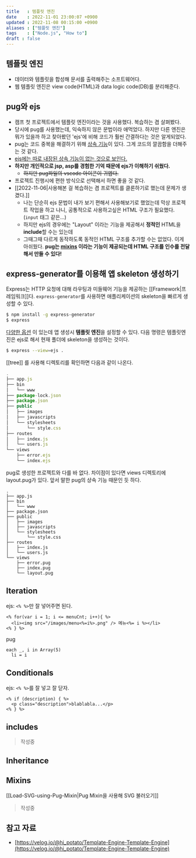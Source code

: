 ```yaml
---
title   : 템플릿 엔진
date    : 2022-11-01 23:00:07 +0900
updated : 2022-11-08 00:15:00 +0900
aliases : ["템플릿 엔진"]
tags    : ["Node.js", "How to"]
draft : false
---
```


## 템플릿 엔진
- 데이터와 템플릿을 합성해 문서를 출력해주는 소프트웨어다.
- 웹 템플릿 엔진은 view code(HTML)과 data logic code(DB)를 분리해준다.


## pug와 ejs
- 캠프 첫 프로젝트에서 템플릿 엔진이라는 것을 사용했다. 복습하는 겸 살펴봤다.
- 당시에 pug를 사용했는데, 익숙하지 않은 문법이라 애먹었다. 하지만 다른 엔진은 뭐가 있을까 하고 찾아봤던 'ejs'에 비해 코드가 훨씬 간결하다는 것은 알게되었다.
- pug는 코드 중복을 해결하기 위해 [상속 기능](https://pugjs.org/language/inheritance.html)이 있다. 그게 코드의 깔끔함을 더해주는 것 같다.
- [ejs에는 따로 내장된 상속 기능이 없는 것으로 보인다.](https://stackoverflow.com/questions/41795871/how-to-use-block-inheritance-in-ejs-templates)
- **하지만 개인적으로 jsp, asp를 경험한 기억 때문에 ejs가 이해하기 쉬웠다.**  
	- ~~하지만 pug파일의 vscode 아이콘이 귀엽다.~~
- 프로젝트 진행시에 편한 방식으로 선택해서 하면 좋을 것 같다.
-  [[2022-11-06|사용해본 걸 복습하는 겸 프로젝트를 클론하기로 했는데 문제가 생겼다.]]
	- 나는 단순히 ejs 문법이 내가 보기 편해서 사용해보기로 했었는데 막상 프로젝트 작업을 하고 나니, 공통적으로 사용하고싶은 HTML 구조가 필요했다. (`input` 태그 같은...)
	- 하지만 ejs의 경우에는 "Layout" 이라는 기능을 제공해서 **정적인** HTML을 **include**할 수는 있는데
	- 그때그때 다르게 동작하도록 동적인 HTML 구조를 추가할 수는 없었다. 이게 아쉬웠다. **pug는 [mixins](https://pugjs.org/language/mixins.html) 이라는 기능이 제공되는데 HTML 구조를 인수를 전달해서 만들 수 있다!** 

## express-generator를 이용해 앱 skeleton 생성하기

Express는 HTTP 요청에 대해 라우팅과 미들웨어 기능을 제공하는 [[Framework|프레임워크]]다. 
`express-generator`를 사용하면 애플리케이션의 skeleton을 빠르게 생성할 수 있다.

```bash
$ npm install -g express-generator
$ express
```

[다양한 옵션](https://expressjs.com/en/starter/generator.html) 이 있는데 앱 생성시 **템플릿 엔진**을 설정할 수 있다.
다음 명령은 템플릿엔진은 ejs로 해서 현재 폴더에 skeleton을 생성하는 것이다.
```bash
$ express --view=ejs .
```

[[tree]] 를 사용해 디렉토리를 확인하면 다음과 같이 나온다.
```js
.
├── app.js
├── bin
│   └── www
├── package-lock.json
├── package.json
├── public
│   ├── images
│   ├── javascripts
│   └── stylesheets
│       └── style.css
├── routes
│   ├── index.js
│   └── users.js
└── views
    ├── error.ejs
    └── index.ejs
```

pug로 생성한 프로젝트와 다를 바 없다. 차이점이 있다면 views 디렉토리에 layout.pug가 있다. 앞서 말한 pug의 상속 기능 때문인 듯 하다.
```
.
├── app.js
├── bin
│   └── www
├── package.json
├── public 
│   ├── images
│   ├── javascripts
│   └── stylesheets
│       └── style.css
├── routes
│   ├── index.js
│   └── users.js
└── views
    ├── error.pug
    ├── index.pug
    └── layout.pug
```

## Iteration
ejs:  `<% %>`만 잘 넣어주면 된다.
```ejs
<% for(var i = 1; i <= menuCnt; i++){ %>
  <li><img src="/images/menu<%=i%>.png" /> 메뉴<%= i %></li>
<% } %>
```

pug
```pug
each _, i in Array(5)
  li = i
```

## Conditionals
ejs:  `<% %>`를 잘 넣고 잘 닫자.
```ejs
<% if (description) { %>
  <p class="description">blablabla...</p>
<% } %>
```



## includes
> 작성중

## Inheritance

## Mixins
[[Load-SVG-using-Pug-Mixin|Pug Mixin을 사용해 SVG 불러오기]]

> 작성중


## 참고 자료
- [https://velog.io/@hi_potato/Template-Engine-Template-Engine](https://velog.io/@hi_potato/Template-Engine-Template-Engine)
